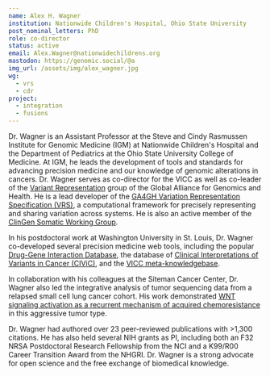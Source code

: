 ```yaml
---
name: Alex H. Wagner
institution: Nationwide Children's Hospital, Ohio State University
post_nominal_letters: PhD
role: co-director
status: active
email: Alex.Wagner@nationwidechildrens.org
mastodon: https://genomic.social/@a
img_url: /assets/img/alex_wagner.jpg
wg:
  - vrs
  - cdr
project:
  - integration
  - fusions
---
```


Dr. Wagner is an Assistant Professor at the Steve and Cindy Rasmussen Institute for Genomic Medicine (IGM) at Nationwide Children's Hospital and the Department of Pediatrics at the Ohio State University College of Medicine. At IGM, he leads the development of tools and standards for advancing precision medicine and our knowledge of genomic alterations in cancers. Dr. Wagner serves as co-director for the VICC as well as co-leader of the [Variant Representation](https://ga4gh-gks.github.io/variant_representation.html) group of the Global Alliance for Genomics and Health. He is a lead developer of the [GA4GH Variation Representation Specification (VRS)](vr-spec.readthedocs.io), a computational framework for precisely representing and sharing variation across systems. He is also an active member of the [ClinGen Somatic Working Group](https://clinicalgenome.org/working-groups/somatic/).

In his postdoctoral work at Washington University in St. Louis, Dr. Wagner co-developed several precision medicine web tools, including the popular [Drug-Gene Interaction Database](http://www.dgidb.org), the database of [Clinical Interpretations of Variants in Cancer (CIViC)](https://www.civicdb.org>), and the [VICC meta-knowledgebase](https://search.cancervariants.org).

In collaboration with his colleagues at the Siteman Cancer Center, Dr. Wagner also led the integrative analysis of tumor sequencing data from a relapsed small cell lung cancer cohort.  His work demonstrated [WNT signaling activation as a recurrent mechanism of acquired chemoresistance](https://www.nature.com/articles/s41467-018-06162-9) in this aggressive tumor type.

Dr. Wagner had authored over 23 peer-reviewed publications with >1,300 citations. He has also held several NIH grants as PI, including both an F32 NRSA Postdoctoral Research Fellowship from the NCI and a K99/R00 Career Transition Award from the NHGRI. Dr. Wagner is a strong advocate for open science and the free exchange of biomedical knowledge.
